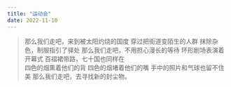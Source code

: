```yaml
---
title: "运动会"
date: 2022-11-10
---
```


>那么我们走吧，来到被太阳灼烧的国度
穿过把街道变陌生的人群
抹除杂色，制服指引了驿处
那么我们走吧，不用担心漫长的等待
环形剧场表演着开幕式
百褶裙带路，七十国也同样在
<br>四色的烟熏着他们的背
四色的烟堵着他们的嘴
手中的照片和气球也留不住美
那么我们走吧，去寻找新的封尘物。
